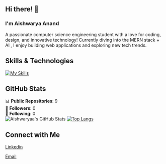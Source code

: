 ## Hi there! 👋

<h3>I'm Aishwarya Anand</h3> A passionate computer science engineering student with a love for coding, design, and innovative technology! Currently diving into the MERN stack + AI , I enjoy building web applications and exploring new tech trends.

## Skills & Technologies

[![My Skills](https://skillicons.dev/icons?i=c,py,js,html,css,nodejs,aws,bootstrap,dynamodb,flask,git,github,java,jquery,mongodb,mysql,netlify,react,tailwind,vscode&perline=8)](https://skillicons.dev)

## GitHub Stats
📊 **Public Repositories**: 9  
👥 **Followers**: 0  
🔄 **Following**: 0  
![Aishwaryaa's GitHub Stats](https://github-readme-stats.vercel.app/api?username=Aishwaryaa-Anand&show_icons=true&hide_title=true&count_private=true&theme=radical)
[![Top Langs](https://github-readme-stats.vercel.app/api/top-langs/?username=Aishwaryaa-Anand&layout=compact&theme=dark)](https://github.com/anuraghazra/github-readme-stats)

## Connect with Me

<a href="https://www.linkedin.com/in/aishwaryaa-anand" target="_blank" rel="noopener noreferrer"><Icon /> Linkedin</a> 

<a href="mailto:aishwarya.anand1125@gmail.com" target="_blank" rel="noopener noreferrer"><Icon /> Email</a>
